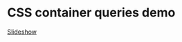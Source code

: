 # CSS container queries demo

[Slideshow](https://padlet.com/starkindustries/css-container-queries-mlzynsz22rxk4x44/slideshow)
